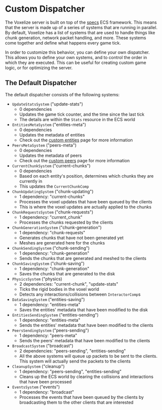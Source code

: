 # Custom Dispatcher

The Voxelize server is built on top of the [specs](https://specs.amethyst.rs/docs/tutorials/) ECS framework. This means that the server is made up of a series of systems that are running in parallel. By default, Voxelize has a list of systems that are used to handle things like chunk generation, network packet handling, and more. These systems come together and define what happens every game tick.

In order to customize this behavior, you can define your own dispatcher. This allows you to define your own systems, and to control the order in which they are executed. This can be useful for creating custom game logic, or for optimizing the server.

## The Default Dispatcher

The default dispatcher consists of the following systems:
- `UpdateStatsSystem` ("update-stats")
  - 0 dependencies
  - Updates the game tick counter, and the time since the last tick
  - The details are within the `Stats` resource in the ECS world 
- `EntitiesMetaSystem` ("entities-meta")
  - 0 dependencies
  - Updates the metadata of entities
  - Check out the [custom entities](custom-entities.md) page for more information
- `PeersMetaSystem` ("peers-meta")
  - 0 dependencies
  - Updates the metadata of peers
  - Check out the [custom peers](custom-peers.md) page for more information
- `CurrentChunkSystem` ("current-chunks")
  - 0 dependencies
  - Based on each entity's position, determines which chunks they are currently in
  - This updates the `CurrentChunkComp`
- `ChunkUpdatingSystem` ("chunk-updating")
  - 1 dependency: "current-chunks"
  - Processes the voxel updates that have been queued by the clients
  - This is where the voxel updates are actually applied to the chunks
- `ChunkRequestsSystem` ("chunk-requests")
  - 1 dependency: "current_chunk"
  - Processes the chunks requested by the clients
- `ChunkGenerationSystem` ("chunk-generation")
  - 1 dependency: "chunk-requests"
  - Generates chunks that have not been generated yet
  - Meshes are generated here for the chunks
- `ChunkSendingSystem` ("chunk-sending")
  - 1 dependency: "chunk-generation"
  - Sends the chunks that are generated and meshed to the clients
- `ChunkSavingSystem` ("chunk-saving")
  - 1 dependency: "chunk-generation"
  - Saves the chunks that are generated to the disk
- `PhysicsSystem` ("physics)
  - 2 dependencies: "current-chunk", "update-stats"
  - Ticks the rigid bodies in the voxel world
  - Detects any interactions/collisions between `InteractorComp`s
- `DataSavingSystem` ("entities-saving")
  - 1 dependency: "entities-meta"
  - Saves the entities' metadata that have been modified to the disk
- `EntitiesSendingSystem` ("entities-sending")
  - 1 dependency: "entities-meta"
  - Sends the entities' metadata that have been modified to the clients
- `PeersSendingSystem` ("peers-sending")
  - 1 dependency: "peers-meta"
  - Sends the peers' metadata that have been modified to the clients
- `BroadcastSystem` ("broadcast")
  - 2 dependencies: "peers-sending", "entities-sending"
  - All the above systems will queue up packets to be sent to the clients. This system will actually send the packets to the clients
- `CleanupSystem` ("cleanup")
  - 1 dependency: "peers-sending", "entities-sending"
  - Cleans up the ECS world by clearing the collisions and interactions that have been processed
- `EventsSystem` ("events")
  - 1 dependency: "broadcast"
  - Processes the events that have been queued by the clients by broadcasting them to the other clients that are interested

